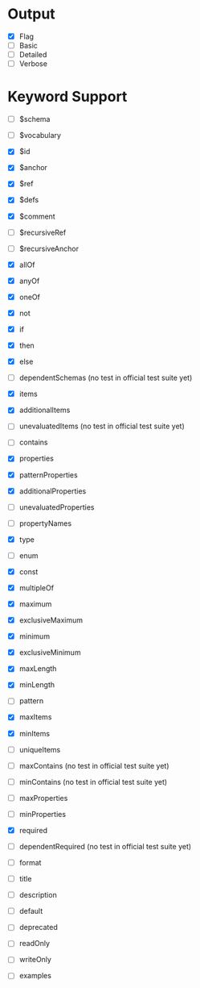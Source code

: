 # Output

- [x] Flag
- [ ] Basic
- [ ] Detailed
- [ ] Verbose

# Keyword Support

- [ ] $schema
- [ ] $vocabulary
- [x] $id
- [x] $anchor
- [x] $ref
- [x] $defs
- [x] $comment

- [ ] $recursiveRef
- [ ] $recursiveAnchor

- [x] allOf
- [x] anyOf
- [x] oneOf
- [x] not

- [x] if
- [x] then
- [x] else
- [ ] dependentSchemas (no test in official test suite yet)

- [x] items
- [x] additionalItems
- [ ] unevaluatedItems (no test in official test suite yet)
- [ ] contains

- [x] properties
- [x] patternProperties
- [x] additionalProperties
- [ ] unevaluatedProperties
- [ ] propertyNames

- [x] type
- [ ] enum
- [x] const
- [x] multipleOf
- [x] maximum
- [x] exclusiveMaximum
- [x] minimum
- [x] exclusiveMinimum
- [x] maxLength
- [x] minLength
- [ ] pattern
- [x] maxItems
- [x] minItems
- [ ] uniqueItems
- [ ] maxContains (no test in official test suite yet)
- [ ] minContains (no test in official test suite yet)
- [ ] maxProperties
- [ ] minProperties
- [x] required
- [ ] dependentRequired (no test in official test suite yet)

- [ ] format
- [ ] title
- [ ] description
- [ ] default
- [ ] deprecated
- [ ] readOnly
- [ ] writeOnly
- [ ] examples
